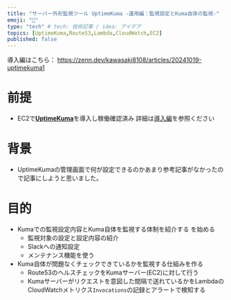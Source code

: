 ```yaml
---
title: "サーバー外形監視ツール UptimeKuma -運用編：監視設定とKuma自体の監視-"
emoji: "🧸"
type: "tech" # tech: 技術記事 / idea: アイデア
topics: [UptimeKuma,Route53,Lambda,CloudWatch,EC2]
published: false
---
```

導入編はこちら：
https://zenn.dev/kawasaki8108/articles/20241019-uptimekuma1

# 前提
- EC2で[**UptimeKuma**](https://github.com/louislam/uptime-kuma)を導入し稼働確認済み
  詳細は[導入編](https://zenn.dev/kawasaki8108/articles/20241019-uptimekuma1)を参照ください

# 背景
- UptimeKumaの管理画面で何が設定できるのかあまり参考記事がなかったので記事にしようと思いました。

# 目的
- Kumaでの監視設定内容とKuma自体を監視する体制を紹介する
を始める
  - 監視対象の設定と設定内容の紹介
  - Slackへの通知設定
  - メンテナンス機能を使う
- Kuma自体が問題なくチェックできているかを監視する仕組みを作る
  - Route53のヘルスチェックをKumaサーバー(EC2)に対して行う
  - Kumaサーバーがリクエストを意図した間隔で送れているかをLambdaのCloudWatchメトリクス`Invocations`の記録とアラートで検知する

# 